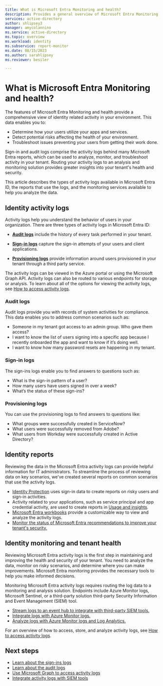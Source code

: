 ```yaml
---
title: What is Microsoft Entra Monitoring and health?
description: Provides a general overview of Microsoft Entra Monitoring and health.
services: active-directory
author: shlipsey3
manager: amycolannino
ms.service: active-directory
ms.topic: overview
ms.workload: identity
ms.subservice: report-monitor
ms.date: 08/15/2023
ms.author: sarahlipsey
ms.reviewer: besiler

---
```


# What is Microsoft Entra Monitoring and health?

The features of Microsoft Entra Monitoring and health provide a comprehensive view of identity related activity in your environment. This data enables you to:

- Determine how your users utilize your apps and services.
- Detect potential risks affecting the health of your environment.
- Troubleshoot issues preventing your users from getting their work done.

Sign-in and audit logs comprise the activity logs behind many Microsoft Entra reports, which can be used to analyze, monitor, and troubleshoot activity in your tenant. Routing your activity logs to an analysis and monitoring solution provides greater insights into your tenant's health and security.

This article describes the types of activity logs available in Microsoft Entra ID, the reports that use the logs, and the monitoring services available to help you analyze the data. 

## Identity activity logs

Activity logs help you understand the behavior of users in your organization. There are three types of activity logs in Microsoft Entra ID:

- [**Audit logs**](concept-audit-logs.md) include the history of every task performed in your tenant.

- [**Sign-in logs**](concept-all-sign-ins.md) capture the sign-in attempts of your users and client applications.

- [**Provisioning logs**](concept-provisioning-logs.md) provide information around users provisioned in your tenant through a third party service.

The activity logs can be viewed in the Azure portal or using the Microsoft Graph API. Activity logs can also be routed to various endpoints for storage or analysis. To learn about all of the options for viewing the activity logs, see [How to access activity logs](howto-access-activity-logs.md).

### Audit logs 

Audit logs provide you with records of system activities for compliance. This data enables you to address common scenarios such as:

- Someone in my tenant got access to an admin group. Who gave them access? 
- I want to know the list of users signing into a specific app because I recently onboarded the app and want to know if it’s doing well.
- I want to know how many password resets are happening in my tenant.

### Sign-in logs

The sign-ins logs enable you to find answers to questions such as:

- What is the sign-in pattern of a user?
- How many users have users signed in over a week?
- What’s the status of these sign-ins?

### Provisioning logs

You can use the provisioning logs to find answers to questions like:

- What groups were successfully created in ServiceNow?
- What users were successfully removed from Adobe?
- What users from Workday were successfully created in Active Directory?

## Identity reports

Reviewing the data in the Microsoft Entra activity logs can provide helpful information for IT administrators. To streamline the process of reviewing data on key scenarios, we've created several reports on common scenarios that use the activity logs.

- [Identity Protection](../identity-protection/overview-identity-protection.md) uses sign-in data to create reports on risky users and sign-in activities.
- Activity related to your applications, such as service principal and app credential activity, are used to create reports in [Usage and insights](concept-usage-insights-report.md).
- [Microsoft Entra workbooks](overview-workbooks.md) provide a customizable way to view and analyze the activity logs. 
- [Monitor the status of Microsoft Entra recommendations to improve your tenant's security.](overview-recommendations.md)

## Identity monitoring and tenant health

Reviewing Microsoft Entra activity logs is the first step in maintaining and improving the health and security of your tenant. You need to analyze the data, monitor on risky scenarios, and determine where you can make improvements. Microsoft Entra monitoring provides the necessary tools to help you make informed decisions.

Monitoring Microsoft Entra activity logs requires routing the log data to a monitoring and analysis solution. Endpoints include Azure Monitor logs, Microsoft Sentinel, or a third-party solution third-party Security Information and Event Management (SIEM) tool.

- [Stream logs to an event hub to integrate with third-party SIEM tools.](howto-stream-logs-to-event-hub.md)
- [Integrate logs with Azure Monitor logs.](howto-integrate-activity-logs-with-log-analytics.md)
- [Analyze logs with Azure Monitor logs and Log Analytics.](howto-analyze-activity-logs-log-analytics.md)


For an overview of how to access, store, and analyze activity logs, see [How to access activity logs](howto-access-activity-logs.md).


## Next steps

- [Learn about the sign-ins logs](concept-all-sign-ins.md)
- [Learn about the audit logs](concept-audit-logs.md)
- [Use Microsoft Graph to access activity logs](quickstart-access-log-with-graph-api.md)
- [Integrate activity logs with SIEM tools](howto-stream-logs-to-event-hub.md)
